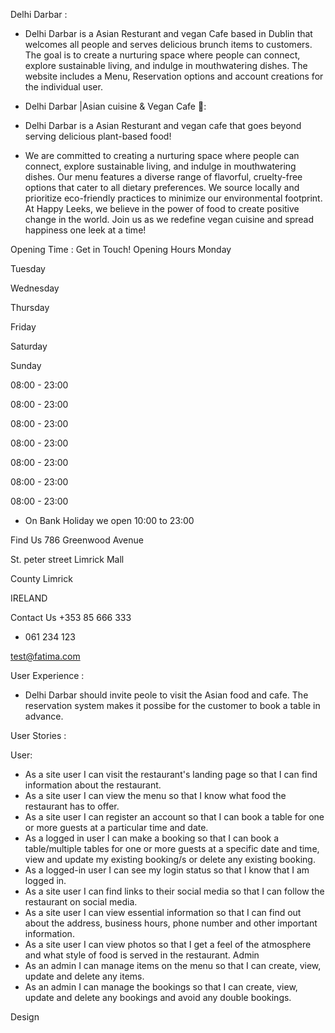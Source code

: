 Delhi Darbar :
* Delhi Darbar is a Asian Resturant and vegan Cafe based in Dublin that welcomes all people and serves delicious brunch items to customers. The goal is to create a nurturing space where people can connect, explore sustainable living, and indulge in mouthwatering dishes. The website includes a Menu, Reservation options and account creations for the individual user.


* Delhi Darbar |Asian cuisine & Vegan Cafe 🌱:

* Delhi Darbar is a Asian Resturant and vegan cafe that goes beyond serving delicious plant-based food!
 
* We are committed to creating a nurturing space where people can connect, explore sustainable living, and indulge in mouthwatering dishes. Our menu features a diverse range of flavorful, cruelty-free options that cater to all dietary preferences. We source locally and prioritize eco-friendly practices to minimize our environmental footprint. At Happy Leeks, we believe in the power of food to create positive change in the world. Join us as we redefine vegan cuisine and spread happiness one leek at a time!

Opening Time :
Get in Touch!
Opening Hours 
Monday

Tuesday

Wednesday

Thursday

Friday

Saturday

Sunday

08:00 - 23:00

08:00 - 23:00

08:00 - 23:00

08:00 - 23:00

08:00 - 23:00

08:00 - 23:00

08:00 - 23:00

* On Bank Holiday we open 10:00 to 23:00

Find Us 
786 Greenwood Avenue

St. peter street Limrick Mall

County Limrick

IRELAND

Contact Us
 +353 85 666 333
 + 061 234 123

 test@fatima.com

 User Experience :

 * Delhi Darbar should invite peole to visit the Asian food and cafe. The reservation system makes it possibe for the customer to book a table in advance.

 User Stories :

 User:
* As a site user I can visit the restaurant's landing page so that I can find information about the restaurant.
* As a site user I can view the menu so that I know what food the restaurant has to offer.
* As a site user I can register an account so that I can book a table for one or more guests at a particular time and date.
* As a logged in user I can make a booking so that I can book a table/multiple tables for one or more guests at a specific date and 
  time, view and update my existing booking/s or delete any existing booking.
* As a logged-in user I can see my login status so that I know that I am logged in.
* As a site user I can find links to their social media so that I can follow the restaurant on social media.
* As a site user I can view essential information so that I can find out about the address, business hours, phone number and other important information.
* As a site user I can view photos so that I get a feel of the atmosphere and what style of food is served in the restaurant.
Admin
* As an admin I can manage items on the menu so that I can create, view, update and delete any items.
* As an admin I can manage the bookings so that I can create, view, update and delete any bookings and avoid any double bookings.

Design
